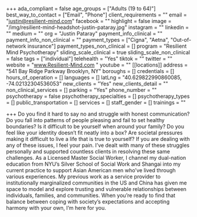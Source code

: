 +++
ada_compliant = false
age_groups = ["Adults (19 to 64)"]
best_way_to_contact = ["Email", "Phone"]
client_requirements = ""
email = "justin@resilient-mind.com"
facebook = ""
highlight = false
image = "/img/resilient-mind-headshot-justin-pataray.jpg"
instagram = ""
linkedin = ""
medium = ""
org = "Justin Pataray"
payment_info_clinical = ""
payment_info_non_clinical = ""
payment_types = ["Cigna", "Aetna", "Out-of-network insurance"]
payment_types_non_clinical = []
program = "Resilient Mind Psychotherapy"
sliding_scale_clinical = true
sliding_scale_non_clinical = false
tags = ["individual"]
telehealth = "Yes"
tiktok = ""
twitter = ""
website = "www.Resilient-Mind.com "
youtube = ""
[[locations]]
address = "541 Bay Ridge Parkway Brooklyn, NY"
boroughs = []
credentials = []
hours_of_operation = []
languages = []
latLng = "40.629822990860085, -74.02132304536053"
new_clients = "Yes"
new_clients_detail = ""
non_clinical_services = []
parking = "Yes"
phone_number = ""
psychotherapy = false
psychotherapy_specialties = []
psychotherapy_types = []
public_transportation = []
services = []
staff_gender = []
trainings = ""

+++
Do you find it hard to say no and struggle with honest communication? Do you fall into patterns of people pleasing and fail to set healthy boundaries? Is it difficult to be yourself when around your family? Do you feel like your identity doesn’t fit neatly into a box? Are societal pressures making it difficult to live a life that is true to yourself? If you are dealing with any of these issues, I feel your pain. I’ve dealt with many of these struggles personally and supported countless clients in resolving these same challenges. As a Licensed Master Social Worker, I channel my dual-nation education from NYU’s Silver School of Social Work and Shangai into my current practice to support Asian American men who’ve lived through various experiences. My previous work as a service provider to institutionally marginalized communities in the US and China has given me space to model and explore trusting and vulnerable relationships between individuals, families, and communities. When you’re ready to find that balance between coping with society’s expectations and accepting harmony with your own, I’m here for you.